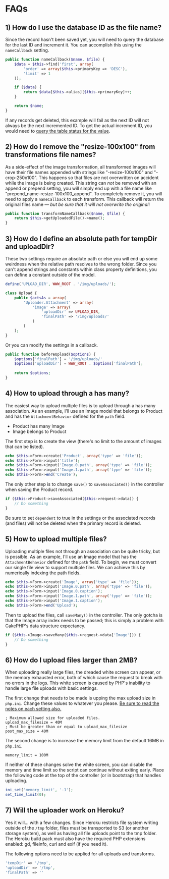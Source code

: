 # FAQs #

## 1) How do I use the database ID as the file name? ##

Since the record hasn't been saved yet, you will need to query the database for the last ID and increment it. You can accomplish this using the `nameCallback` setting.

```php
public function nameCallback($name, $file) {
    $data = $this->find('first', array(
        'order' => array($this->primaryKey => 'DESC'),
        'limit' => 1
    ));

    if ($data) {
        return $data[$this->alias][$this->primaryKey]++;
    }

    return $name;
}
```

 If any records get deleted, this example will fail as the next ID will not always be the next incremented ID. To get the actual increment ID, you would need to [query the table status for the value](http://stackoverflow.com/questions/6761403/how-to-get-the-next-auto-increment-id-in-mysql).

## 2) How do I remove the "resize-100x100" from transformations file names? ##

As a side-effect of the image transformation, all transformed images will have their file names appended with strings like "-resize-100x100" and "-crop-250x100". This happens so that files are not overwritten on accident while the image is being created. This string can *not* be removed with an append or prepend setting, you will simply end up with a file name like "prepend_name-resize-100x100_append". To completely remove it, you will need to apply a `nameCallback` to each transform. This callback will return the original files name &mdash; *but be sure that it will not overwrite the original*!

```php
public function transformNameCallback($name, $file) {
    return $this->getUploadedFile()->name();
}
```

## 3) How do I define an absolute path for tempDir and uploadDir? ##

These two settings require an absolute path or else you will end up some weirdness when the relative path resolves to the wrong folder. Since you can't append strings and constants within class property definitions, you can define a constant outside of the model.

```php
define('UPLOAD_DIR', WWW_ROOT . '/img/uploads/');

class Upload {
    public $actsAs = array(
        'Uploader.Attachment' => array(
            'image' => array(
                'uploadDir' => UPLOAD_DIR,
                'finalPath' => '/img/uploads/'
            )
        )
    );
}
```

Or you can modify the settings in a callback.

```php
public function beforeUpload($options) {
    $options['finalPath'] = '/img/uploads/' 
    $options['uploadDir'] = WWW_ROOT . $options['finalPath'];
     
    return $options;
}
```

## 4) How to upload through a has many? ##

The easiest way to upload multiple files is to upload through a has many association. As an example, I'll use an Image model that belongs to Product and has the `AttachmentBehavior` defined for the `path` field.

* Product has many Image
* Image belongs to Product

The first step is to create the view (there's no limit to the amount of images that can be listed).

```php
echo $this->Form->create('Product', array('type' => 'file'));
echo $this->Form->input('title');
echo $this->Form->input('Image.0.path', array('type' => 'file'));
echo $this->Form->input('Image.1.path', array('type' => 'file'));
echo $this->Form->end('Create');
```

The only other step is to change `save()` to `saveAssociated()` in the controller when saving the Product record.

```php
if ($this->Product->saveAssociated($this->request->data)) {
    // Do something
}
```

Be sure to set `dependent` to true in the settings or the associated records (and files) will not be deleted when the primary record is deleted.

## 5) How to upload multiple files? ##

Uploading multiple files not through an association can be quite tricky, but is possible. As an example, I'll use an Image model that has the `AttachmentBehavior` defined for the `path` field. To begin, we must convert our single file view to support multiple files. We can achieve this by numerically indexing the path fields.

```php
echo $this->Form->create('Image', array('type' => 'file'));
echo $this->Form->input('Image.0.path', array('type' => 'file'));
echo $this->Form->input('Image.0.caption');
echo $this->Form->input('Image.1.path', array('type' => 'file'));
echo $this->Form->input('Image.1.caption');
echo $this->Form->end('Upload');
```

Then to upload the files, call `saveMany()` in the controller. The only gotcha is that the Image array index needs to be passed; this is simply a problem with CakePHP's data structure expectancy.

```php
if ($this->Image->saveMany($this->request->data['Image'])) {
    // Do something
}
```

## 6) How do I upload files larger than 2MB? ##

When uploading really large files, the dreaded white screen can appear, or the memory exhausted error, both of which cause the request to break with no errors in the logs. This white screen is caused by PHP's inability to handle large file uploads with basic settings.

The first change that needs to be made is upping the max upload size in `php.ini`. Change these values to whatever you please. [Be sure to read the notes on each setting also.](http://www.php.net/manual/en/ini.core.php#ini.post-max-size)

```
; Maximum allowed size for uploaded files.
upload_max_filesize = 40M
; Must be greater than or equal to upload_max_filesize
post_max_size = 40M
```

The second change is to increase the memory limit from the default 16MB in `php.ini`.

```
memory_limit = 100M
```

If neither of these changes solve the white screen, you can disable the memory and time limit so the script can continue without exiting early. Place the following code at the top of the controller (or in bootstrap) that handles uploading.

```php
ini_set('memory_limit', '-1');
set_time_limit(0);
```

## 7) Will the uploader work on Heroku? ##

Yes it will... with a few changes. Since Heroku restricts file system writing outside of the `/tmp` folder, files must be transported to S3 (or another storage system), as well as having all file uploads point to the tmp folder. The Heroku build pack must also have the required PHP extensions enabled: gd, fileinfo, curl and exif (if you need it).

The following options need to be applied for all uploads and transforms.

```php
'tempDir' => '/tmp',
'uploadDir' => '/tmp',
'finalPath' => ''
```
